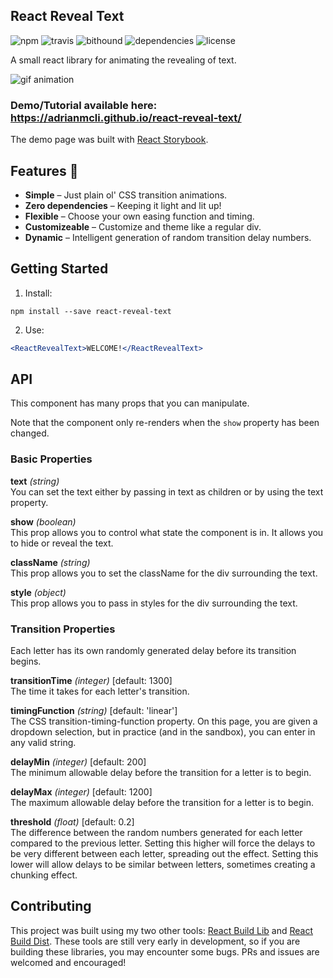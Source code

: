 React Reveal Text
---------------
![npm](https://img.shields.io/npm/v/react-reveal-text.svg)
![travis](https://img.shields.io/travis/adrianmcli/react-reveal-text.svg)
![bithound](https://img.shields.io/bithound/code/github/adrianmcli/react-reveal-text.svg)
![dependencies](https://img.shields.io/david/adrianmcli/react-reveal-text.svg)
![license](https://img.shields.io/npm/l/react-reveal-text.svg)

A small react library for animating the revealing of text.

![gif animation](https://cloud.githubusercontent.com/assets/943555/21519497/988cbd5c-ccbb-11e6-9fa0-1911f133de61.gif)

### Demo/Tutorial available here: <a href="#">https://adrianmcli.github.io/react-reveal-text/</a>

The demo page was built with [React Storybook](https://github.com/storybooks/react-storybook).

Features 🎉
---------------

* **Simple** – Just plain ol' CSS transition animations.
* **Zero dependencies** – Keeping it light and lit up!
* **Flexible** – Choose your own easing function and timing.
* **Customizeable** – Customize and theme like a regular div.
* **Dynamic** – Intelligent generation of random transition delay numbers.

Getting Started
---------------

1. Install:

  ```
  npm install --save react-reveal-text
  ```

2. Use:

  ```jsx
  <ReactRevealText>WELCOME!</ReactRevealText>
  ```

API
---------------
This component has many props that you can manipulate.

Note that the component only re-renders when the `show` property has been changed.

### Basic Properties

**text** *(string)*  
You can set the text either by passing in text as children or by using the text property.

**show** *(boolean)*  
This prop allows you to control what state the component is in. It allows you to hide or reveal the text.

**className** *(string)*  
This prop allows you to set the className for the div surrounding the text.

**style** *(object)*  
This prop allows you to pass in styles for the div surrounding the text.

### Transition Properties

Each letter has its own randomly generated delay before its transition begins.

**transitionTime** *(integer)* [default: 1300]  
The time it takes for each letter's transition.

**timingFunction** *(string)* [default: 'linear']  
The CSS transition-timing-function property. On this page, you are given a dropdown selection, but in practice (and in the sandbox), you can enter in any valid string.

**delayMin** *(integer)* [default: 200]  
The minimum allowable delay before the transition for a letter is to begin.

**delayMax** *(integer)* [default: 1200]  
The maximum allowable delay before the transition for a letter is to begin.

**threshold** *(float)* [default: 0.2]  
The difference between the random numbers generated for each letter compared to the previous letter.
Setting this higher will force the delays to be very different between each letter, spreading out the effect.
Setting this lower will allow delays to be similar between letters, sometimes creating a chunking effect.

Contributing
---------------

This project was built using my two other tools: [React Build Lib](https://github.com/adrianmcli/react-build-lib) and [React Build Dist](https://github.com/adrianmcli/react-build-dist). These tools are still very early in development, so if you are building these libraries, you may encounter some bugs. PRs and issues are welcomed and encouraged!
